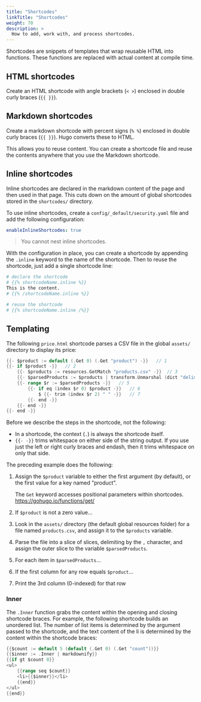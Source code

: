```yaml
---
title: "Shortcodes"
linkTitle: "Shortcodes"
weight: 70
description: >
  How to add, work with, and process shortcodes.
---
```


Shortcodes are snippets of templates that wrap reusable HTML into functions. These functions are replaced with actual content at compile time.

## HTML shortcodes

Create an HTML shortcode with angle brackets (`< >`) enclosed in double curly braces (`{{ }}`).

## Markdown shortcodes

Create a markdown shortcode with percent signs (`% %`) enclosed in double curly braces (`{{ }}`). Hugo converts these to HTML.

This allows you to reuse content. You can create a shortcode file and reuse the contents anywhere that you use the Markdown shortcode.

## Inline shortcodes

Inline shortcodes are declared in the markdown content of the page and then used in that page. This cuts down on the amount of global shortcodes stored in the `shortcodes/` directory.

To use inline shortcodes, create a `config/_default/security.yaml` file and add the following configuration:

```yaml
enableInlineShortcodes: true
```

> You cannot nest inline shortcodes.

With the configuration in place, you can create a shortcode by appending the `.inline` keyword to the name of the shortcode. Then to reuse the shortcode, just add a single shortcode line:

```bash
# declare the shortcode
# {{% shortcodeName.inline %}}
This is the content.
# {{% /shortcodeName.inline %}}

# reuse the shortcode
# {{% shortcodeName.inline /%}}
```

## Templating

The following `price.html` shortcode parses a CSV file in the global `assets/` directory to display its price:

```go
{{- $product := default (.Get 0) (.Get "product") -}}   // 1
{{- if $product -}}   // 2
    {{- $products := resources.GetMatch "products.csv" -}}  // 3
    {{- $parsedProducts := $products | transform.Unmarshal (dict "delimiter" ",") -}}   // 4
    {{- range $r := $parsedProducts -}}   // 5
        {{- if eq (index $r 0) $product -}}   // 6
            $ {{- trim (index $r 2) " " -}}   // 7
        {{- end -}}
    {{- end -}}
{{- end -}}
```

Before we describe the steps in the shortcode, not the following:
- In a shortcode, the context (`.`) is always the shortcode itself.
- `{{- -}}` trims whitespace on either side of the string output. If you use just the left or right curly braces and endash, then it trims whitespace on only that side.

The preceding example does the following:

1. Assign the `$product` variable to either the first argument (by default), or the first value for a key named "product".
   
   The `Get` keyword accesses positional parameters within shortcodes. https://gohugo.io/functions/get/
2. If `$product` is not a zero value...
3. Look in the `assets/` directory (the default global resources folder) for a file named `products.csv`, and assign it to the `$products` variable.
4. Parse the file into a slice of slices, delimiting by the `,` character, and assign the outer slice to the variable `$parsedProducts`.
5. For each item in `$parsedProducts`...
6. If the first column for any row equals `$product`...
7. Print the 3rd column (0-indexed) for that row

### Inner

The `.Inner` function grabs the content within the opening and closing shortcode braces. For example, the following shortcode builds an unordered list. The number of list items is determined by the argument passed to the shortcode, and the text content of the li is determined by the content within the shortcode braces:

```go
{{$count := default 5 (default (.Get 0) (.Get "count"))}}
{{$inner := .Inner | markdownify}}
{{if gt $count 0}}
<ul>
    {{range seq $count}}
    <li>{{$inner}}</li>
    {{end}}
</ul>
{{end}}
```